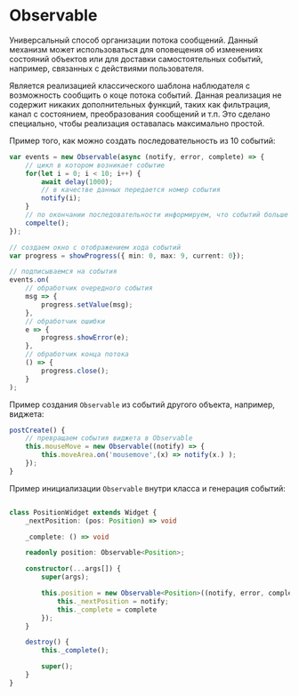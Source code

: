 # Observable

Универсальный способ организации потока сообщений. Данный механизм может
использоваться для оповещения об изменениях состояний объектов или для доставки
самостоятельных событий, например, связанных с действиями пользователя.

Является реализацией классического шаблона наблюдателя с возможность сообщить
о коце потока событий. Данная реализация не содержит никаких дополнительных
функций, таких как фильтрация, канал с состоянием, преобразования сообщений и
т.п. Это сделано специально, чтобы реализация оставалась максимально простой.

Пример того, как можно создать последовательность из 10 событий:

```ts
var events = new Observable(async (notify, error, complete) => {
    // цикл в котором возникает событие
    for(let i = 0; i < 10; i++) {
        await delay(1000);
        // в качестве данных передается номер события
        notify(i);
    }
    // по окончании последовательности информируем, что событий больше не будет
    compelte();
});

// создаем окно с отображением хода событий
var progress = showProgress({ min: 0, max: 9, current: 0});

// подписываемся на события
events.on(
    // обработчик очередного события
    msg => {
        progress.setValue(msg);
    },
    // обработчик ошибки
    e => {
        progress.showError(e);
    },
    // обработчик конца потока
    () => {
        progress.close();
    }
);
```

Пример создания `Observable` из событий другого объекта, например, виджета:

```ts
postCreate() {
    // превращаем события виджета в Observable
    this.mouseMove = new Observable((notify) => {
        this.moveArea.on('mousemove',(x) => notify(x.) );
    });
}

```

Пример инициализации `Observable` внутри класса и генерация событий:

```ts

class PositionWidget extends Widget {
    _nextPosition: (pos: Position) => void

    _complete: () => void

    readonly position: Observable<Position>;

    constructor(...args[]) {
        super(args);

        this.position = new Observable<Position>((notify, error, complete) => {
            this._nextPosition = notify;
            this._complete = complete
        });
    }

    destroy() {
        this._complete();

        super();
    }
}

```